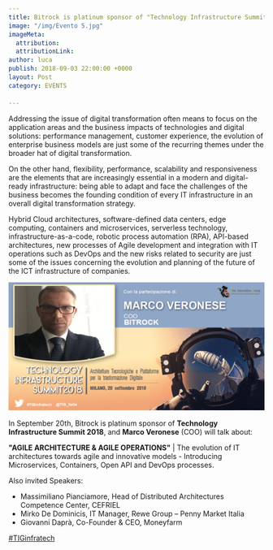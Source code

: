 ```yaml
---
title: Bitrock is platinum sponsor of "Technology Infrastructure Summit 2018"
image: "/img/Evento 5.jpg"
imageMeta:
  attribution: 
  attributionLink: 
author: luca
publish: 2018-09-03 22:00:00 +0000
layout: Post
category: EVENTS

---
```

Addressing the issue of digital transformation often means to focus on the application areas and the business impacts of technologies and digital solutions: performance management, customer experience, the evolution of enterprise  business models are just some of the recurring themes under the broader hat of digital transformation. <!-- more -->

On the other hand, flexibility, performance, scalability and responsiveness are the elements that are increasingly essential in a modern and digital-ready infrastructure: being able to adapt and face the challenges of the business becomes the founding condition of every IT infrastructure in an overall digital transformation strategy.

Hybrid Cloud architectures, software-defined data centers, edge computing, containers and microservices, serverless technology, infrastructure-as-a-code, robotic process automation (RPA), API-based architectures, new processes of Agile development and integration with IT operations such as DevOps and the new risks related to security are just some of the issues concerning the evolution and planning of the future of the ICT infrastructure of companies.

![./tig.png](./tig.png)

In September 20th, Bitrock is platinum sponsor of **Technology Infrastructure Summit 2018**, and **Marco Veronese** (COO) will talk about:

**"AGILE ARCHITECTURE & AGILE OPERATIONS"** | The evolution of IT architectures towards agile and innovative models - Introducing Microservices, Containers, Open API and DevOps processes.

Also invited Speakers:
* Massimiliano Pianciamore, Head of Distributed Architectures Competence Center, CEFRIEL 
* Mirko De Dominicis, ‎IT Manager, Rewe Group – Penny Market Italia 
* Giovanni Daprà, Co-Founder & CEO, Moneyfarm 

[#TIGinfratech](https://www.linkedin.com/feed/topic/?keywords=%23TIGinfratech)